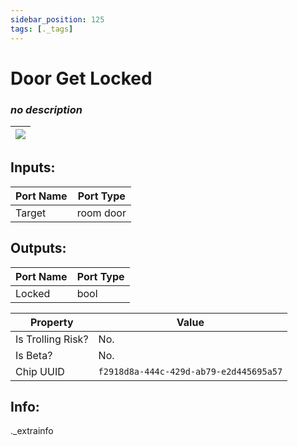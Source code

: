 ```yaml
---
sidebar_position: 125
tags: [._tags]
---
```


# Door Get Locked


### *no description*

| ![](https://images-ext-2.discordapp.net/external/MPmIaQzlEPmgGWlgi-WxBBXt0Bjv_zWPkg1y1f_sy3s/https/www.recroomcircuits.com/image/circuit/absolute-value?width=206&height=108) |
|-----|

## Inputs:
| Port Name | Port Type |
|-----------|-----------|
| Target | room door |

## Outputs:
| Port Name | Port Type |
|-----------|-----------|
| Locked | bool | 

| Property  | Value |
|-------------------|-----------|
| Is Trolling Risk? | No. |
| Is Beta? | No. |
| Chip UUID | `f2918d8a-444c-429d-ab79-e2d445695a57` |

## Info:
._extrainfo